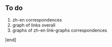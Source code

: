 ## To do

 1. zh-en correspondences
 1. graph of links overall
 1. graphs of zh-en link-graphs correspondences

[end]

